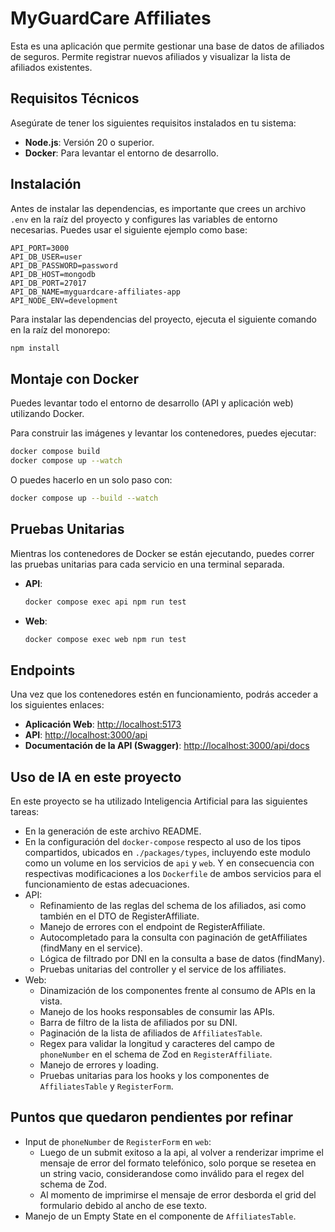 # MyGuardCare Affiliates

Esta es una aplicación que permite gestionar una base de datos de afiliados de seguros. Permite registrar nuevos afiliados y visualizar la lista de afiliados existentes.

## Requisitos Técnicos

Asegúrate de tener los siguientes requisitos instalados en tu sistema:

- **Node.js**: Versión 20 o superior.
- **Docker**: Para levantar el entorno de desarrollo.

## Instalación

Antes de instalar las dependencias, es importante que crees un archivo `.env` en la raíz del proyecto y configures las variables de entorno necesarias. Puedes usar el siguiente ejemplo como base:

```
API_PORT=3000
API_DB_USER=user
API_DB_PASSWORD=password
API_DB_HOST=mongodb
API_DB_PORT=27017
API_DB_NAME=myguardcare-affiliates-app
API_NODE_ENV=development
```

Para instalar las dependencias del proyecto, ejecuta el siguiente comando en la raíz del monorepo:

```bash
npm install
```

## Montaje con Docker

Puedes levantar todo el entorno de desarrollo (API y aplicación web) utilizando Docker.

Para construir las imágenes y levantar los contenedores, puedes ejecutar:

```bash
docker compose build
docker compose up --watch
```

O puedes hacerlo en un solo paso con:

```bash
docker compose up --build --watch
```

## Pruebas Unitarias

Mientras los contenedores de Docker se están ejecutando, puedes correr las pruebas unitarias para cada servicio en una terminal separada.

- **API**:
  ```bash
  docker compose exec api npm run test
  ```

- **Web**:
  ```bash
  docker compose exec web npm run test
  ```

## Endpoints

Una vez que los contenedores estén en funcionamiento, podrás acceder a los siguientes enlaces:

- **Aplicación Web**: [http://localhost:5173](http://localhost:5173)
- **API**: [http://localhost:3000/api](http://localhost:3000/api)
- **Documentación de la API (Swagger)**: [http://localhost:3000/api/docs](http://localhost:3000/api/docs)

## Uso de IA en este proyecto

En este proyecto se ha utilizado Inteligencia Artificial para las siguientes tareas:

- En la generación de este archivo README.
- En la configuración del `docker-compose` respecto al uso de los tipos compartidos, ubicados en `./packages/types`, incluyendo este modulo como un volume en los servicios de `api` y `web`. Y en consecuencia con respectivas modificaciones a los `Dockerfile` de ambos servicios para el funcionamiento de estas adecuaciones.
- API:
  - Refinamiento de las reglas del schema de los afiliados, asi como también en el DTO de RegisterAffiliate.
  - Manejo de errores con el endpoint de RegisterAffiliate.
  - Autocompletado para la consulta con paginación de getAffiliates (findMany en el service).
  - Lógica de filtrado por DNI en la consulta a base de datos (findMany).
  - Pruebas unitarias del controller y el service de los affiliates.
- Web:
  - Dinamización de los componentes frente al consumo de APIs en la vista.
  - Manejo de los hooks responsables de consumir las APIs.
  - Barra de filtro de la lista de afiliados por su DNI.
  - Paginación de la lista de afiliados de `AffiliatesTable`.
  - Regex para validar la longitud y caracteres del campo de `phoneNumber` en el schema de Zod en `RegisterAffiliate`.
  - Manejo de errores y loading.
  - Pruebas unitarias para los hooks y los componentes de `AffiliatesTable` y `RegisterForm`.

## Puntos que quedaron pendientes por refinar

- Input de `phoneNumber` de `RegisterForm` en `web`:
  - Luego de un submit exitoso a la api, al volver a renderizar imprime el mensaje de error del formato telefónico, solo porque se resetea en un string vacio, considerandose como inválido para el regex del schema de Zod.
  - Al momento de imprimirse el mensaje de error desborda el grid del formulario debido al ancho de ese texto.
- Manejo de un Empty State en el componente de `AffiliatesTable`.
